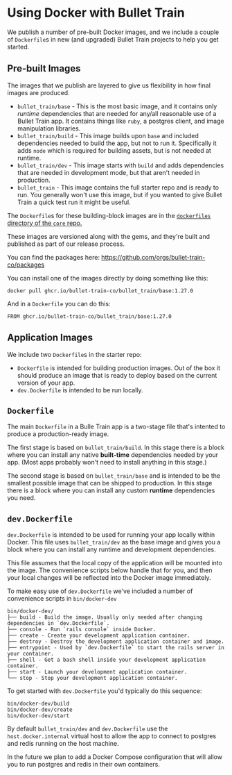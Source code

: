 # Using Docker with Bullet Train

We publish a number of pre-built Docker images, and we include a couple of `Dockerfile`s in
new (and upgraded) Bullet Train projects to help you get started.


## Pre-built Images

The images that we publish are layered to give us flexibility in how final images are produced.

* `bullet_train/base` - This is the most basic image, and it contains only _runtime_ dependencies
  that are needed for any/all reasonable use of a Bullet Train app. It contains things like `ruby`,
  a postgres client, and image manipulation libraries.
* `bullet_train/build` - This image builds upon `base` and included dependencies needed to build the
  app, but not to run it. Specifically it adds `node` which is required for building assets, but
  is not needed at runtime.
* `bullet_train/dev` - This image starts with `build` and adds dependencies that are needed in
  development mode, but that aren't needed in production.
* `bullet_train` - This image contains the full starter repo and is ready to run. You generally
  won't use this image, but if you wanted to give Bullet Train a quick test run it might be useful.

The `Dockerfile`s for these building-block images are in the [`dockerfiles` directory of the `core` repo.](https://github.com/bullet-train-co/bullet_train-core/tree/main/dockerfiles)

These images are versioned along with the gems, and they're built and published as part of our release process.

You can find the packages here: <https://github.com/orgs/bullet-train-co/packages>

You can install one of the images directly by doing something like this:

```
docker pull ghcr.io/bullet-train-co/bullet_train/base:1.27.0
```

And in a `Dockerfile` you can do this:

```
FROM ghcr.io/bullet-train-co/bullet_train/base:1.27.0
```

## Application Images

We include two `Dockerfile`s in the starter repo:

* `Dockerfile` is intended for building production images. Out of the box it should produce an image that is ready
  to deploy based on the current version of your app.
* `dev.Dockerfile` is intended to be run locally.

## `Dockerfile`

The main `Dockerfile` in a Bulle Train app is a two-stage file that's intented to produce a production-ready image.

The first stage is based on `bullet_train/build`. In this stage there is a block where you can install any native
**built-time** dependencies needed by your app. (Most apps probably won't need to install anything in this stage.)

The second stage is based on `bullet_train/base` and is intended to be the smallest possible image that can be
shipped to production. In this stage there is a block where you can install any custom **runtime** dependencies you need.

## `dev.Dockerfile`

`dev.Dockerfile` is intended to be used for running your app locally within Docker. This file uses `bullet_train/dev` as
the base image and gives you a block where you can install any runtime and development dependencies.

This file assumes that the local copy of the application will be mounted into the image. The convenience scripts below handle
that for you, and then your local changes will be reflected into the Docker image immediately.

To make easy use of `dev.Dockerfile` we've included a number of convenience scripts in `bin/docker-dev`

```
bin/docker-dev/
├── build - Build the image. Usually only needed after changing dependencies in `dev.Dockerfile`.
├── console - Run `rails console` inside Docker.
├── create - Create your development application container.
├── destroy - Destroy the development application container and image.
├── entrypoint - Used by `dev.Dockerfile` to start the rails server in your container.
├── shell - Get a bash shell inside your development application container.
├── start - Launch your development application container.
└── stop - Stop your development application container.
```

To get started with `dev.Dockerfile` you'd typically do this sequence:

```
bin/docker-dev/build
bin/docker-dev/create
bin/docker-dev/start
```

By default `bullet_train/dev` and `dev.Dockerfile` use the `host.docker.internal` virtual
host to allow the app to connect to postgres and redis running on the host machine.

In the future we plan to add a Docker Compose configuration that will allow you to run
postgres and redis in their own containers.



